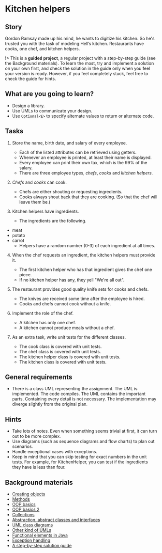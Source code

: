 # Kitchen helpers

## Story

Gordon Ramsay made up his mind, he wants to digitize his kitchen.
So he's trusted you with the task of modeling Hell’s kitchen.
Restaurants have cooks, one chef, and kitchen helpers.

!> This is a **guided project**, a regular project with a step-by-step guide
   (see the Background materials). To learn the most, try and implement a solution
   on your own first, and check the solution in the guide only when you feel
   your version is ready. However, if you feel completely stuck, feel free
   to check the guide for hints.

## What are you going to learn?

- Design a library.
- Use UMLs to communicate your design.
- Use `Optional<E>` to specify alternate values to return or alternate code.


## Tasks

1. Store the name, birth date, and salary of every employee.
    - Each of the listed attributes can be retrieved using getters.
    - Whenever an employee is printed, at least their name is displayed.
    - Every employee can print their own tax, which is the 99% of the salary.
    - There are three employee types, *chefs*, *cooks* and *kitchen helpers*.

2. *Chefs* and *cooks* can cook.
    - Chefs are either shouting or requesting ingredients.
    - Cooks always shout back that they are cooking. (So that the chef will leave them be.)

3. Kitchen helpers have ingredients.
    - The ingredients are the following.
- meat
- potato
- carrot
    - Helpers have a random number (0-3) of each ingredient at all times.

4. When the chef requests an ingredient, the kitchen helpers must provide it.
    - The first kitchen helper who has that ingredient gives the chef one piece.
    - If no kitchen helper has any, they yell "We're all out".

5. The restaurant provides good quality knife sets for cooks and chefs.
    - The knives are received some time after the employee is hired.
    - Cooks and chefs cannot cook without a knife.

6. Implement the role of the chef.
    - A kitchen has only one chef.
    - A kitchen cannot produce meals without a chef.

7. As an extra task, write unit tests for the different classes.
    - The cook class is covered with unit tests.
    - The chef class is covered with unit tests.
    - The kitchen helper class is covered with unit tests.
    - The kitchen class is covered with unit tests.

## General requirements

- There is a class UML representing the assignment. The UML is implemented. The code compiles. The UML contains the important parts. Containing every detail is not necessary. The implementation may diverge slightly from the original plan.

## Hints

- Take lots of notes. Even when something seems trivial at first, it can turn out to be more complex.
- Use diagrams (such as sequence diagrams and flow charts) to plan out scenarios.
- Handle exceptional cases with exceptions.
- Keep in mind that you can skip testing for exact numbers in the unit tests.
  For example, for KitchenHelper, you can test if the ingredients they have is less than four.

## Background materials

- [Creating objects](project/curriculum/materials/pages/java/creating-objects.md)
- [Methods](project/curriculum/materials/pages/java/methods.md)
- [OOP basics](project/curriculum/materials/pages/java/basics-of-object-oriented-programming.md)
- [OOP basics 2](project/curriculum/materials/pages/java/basics-of-object-oriented-programming-with-java-part-2.md)
- [Collections](project/curriculum/materials/competencies/java-data-structures/java-collections.md.html)
- [Abstraction, abstract classes and interfaces](project/curriculum/materials/pages/java/abstraction.md)
- [UML class diagrams](project/curriculum/materials/pages/general/uml-unified-modeling-language.md)
- [Other kind of UMLs](project/curriculum/materials/pages/general/uml-beyond-class-diagram.md)
- [Functional elements in Java](project/curriculum/materials/pages/java/functional-elements-in-java.md)
- [Exception handling](project/curriculum/materials/pages/java/exception-handling.md)
- [A step-by-step solution guide](project/curriculum/materials/pages/java/kitchen-helpers-step-by-step.md)

